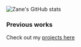 ![Zane's GitHub stats](https://github-readme-stats.vercel.app/api?username=zaneh&hide=contribs&theme=onedark)

### Previous works

Check out my <a href="https://zaaane.com/projects" target="_blank">projects here</a>
